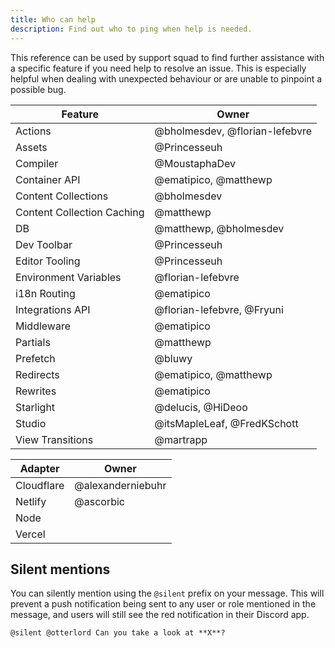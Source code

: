 ```yaml
---
title: Who can help
description: Find out who to ping when help is needed.
---
```


This reference can be used by support squad to find further assistance with a specific feature if you need help to resolve an issue. This is especially helpful when dealing with unexpected behaviour or are unable to pinpoint a possible bug.

| Feature                    | Owner                          |
| -------------------------- | ------------------------------ |
| Actions                    | @bholmesdev, @florian-lefebvre |
| Assets                     | @Princesseuh                   |
| Compiler                   | @MoustaphaDev                  |
| Container API              | @ematipico, @matthewp          |
| Content Collections        | @bholmesdev                    |
| Content Collection Caching | @matthewp                      |
| DB                         | @matthewp, @bholmesdev         |
| Dev Toolbar                | @Princesseuh                   |
| Editor Tooling             | @Princesseuh                   |
| Environment Variables      | @florian-lefebvre              |
| i18n Routing               | @ematipico                     |
| Integrations API           | @florian-lefebvre, @Fryuni     |
| Middleware                 | @ematipico                     |
| Partials                   | @matthewp                      |
| Prefetch                   | @bluwy                         |
| Redirects                  | @ematipico, @matthewp          |
| Rewrites                   | @ematipico                     |
| Starlight                  | @delucis, @HiDeoo              |
| Studio                     | @itsMapleLeaf, @FredKSchott    |
| View Transitions           | @martrapp                      |

| Adapter    | Owner             |
| ---------- | ----------------- |
| Cloudflare | @alexanderniebuhr |
| Netlify    | @ascorbic         |
| Node       |                   |
| Vercel     |                   |

## Silent mentions

You can silently mention using the `@silent` prefix on your message. This will prevent a push notification being sent to any user or role mentioned in the message, and users will still see the red notification in their Discord app.

```
@silent @otterlord Can you take a look at **X**?
```
